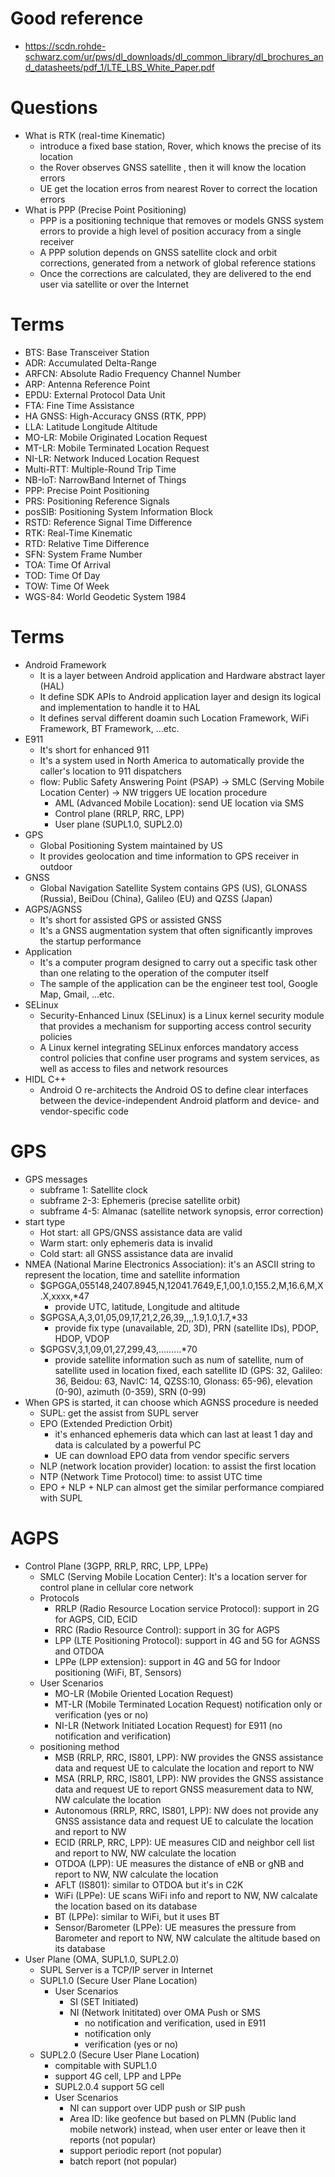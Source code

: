 # Good reference
- https://scdn.rohde-schwarz.com/ur/pws/dl_downloads/dl_common_library/dl_brochures_and_datasheets/pdf_1/LTE_LBS_White_Paper.pdf

# Questions
* What is RTK (real-time Kinematic)
  * introduce a fixed base station, Rover, which knows the precise of its location
  * the Rover observes GNSS satellite , then it will know the location errors
  * UE get the location erros from nearest Rover to correct the location errors
* What is PPP (Precise Point Positioning)
  * PPP is a positioning technique that removes or models GNSS system errors to provide a high level of position accuracy from a single receiver
  * A PPP solution depends on GNSS satellite clock and orbit corrections, generated from a network of global reference stations
  * Once the corrections are calculated, they are delivered to the end user via satellite or over the Internet

# Terms
* BTS: Base Transceiver Station
* ADR: Accumulated Delta-Range
* ARFCN: Absolute Radio Frequency Channel Number
* ARP: Antenna Reference Point
* EPDU: External Protocol Data Unit
* FTA: Fine Time Assistance
* HA GNSS: High-Accuracy GNSS (RTK, PPP)
* LLA: Latitude Longitude Altitude
* MO-LR: Mobile Originated Location Request
* MT-LR: Mobile Terminated Location Request
* NI-LR: Network Induced Location Request
* Multi-RTT: Multiple-Round Trip Time
* NB-IoT: NarrowBand Internet of Things
* PPP: Precise Point Positioning
* PRS: Positioning Reference Signals
* posSIB: Positioning System Information Block
* RSTD: Reference Signal Time Difference
* RTK: Real-Time Kinematic
* RTD: Relative Time Difference
* SFN: System Frame Number 
* TOA: Time Of Arrival
* TOD: Time Of Day
* TOW: Time Of Week
* WGS-84: World Geodetic System 1984

# Terms
- Android Framework
  - It is a layer between Android application and Hardware abstract layer (HAL)
  - It define SDK APIs to Android application layer and design its logical and implementation to handle it to HAL
  - It defines serval different doamin such Location Framework, WiFi Framework, BT Framework, ...etc.
- E911
  - It's short for enhanced 911
  - It's a system used in North America to automatically provide the caller's location to 911 dispatchers
  - flow: Public Safety Answering Point (PSAP) -> SMLC (Serving Mobile Location Center) -> NW triggers UE location procedure
    - AML (Advanced Mobile Location): send UE location via SMS
    - Control plane (RRLP, RRC, LPP)
    - User plane (SUPL1.0, SUPL2.0)
- GPS
  - Global Positioning System maintained by US
  - It provides geolocation and time information to GPS receiver in outdoor
- GNSS
  - Global Navigation Satellite System contains GPS (US), GLONASS (Russia), BeiDou (China), Galileo (EU) and QZSS (Japan)
- AGPS/AGNSS
  - It's short for assisted GPS or assisted GNSS
  - It's a GNSS augmentation system that often significantly improves the startup performance
- Application
  - It's a computer program designed to carry out a specific task other than one relating to the operation of the computer itself
  - The sample of the application can be the engineer test tool, Google Map, Gmail, ...etc.
- SELinux
  - Security-Enhanced Linux (SELinux) is a Linux kernel security module that provides a mechanism for supporting access control security policies
  - A Linux kernel integrating SELinux enforces mandatory access control policies that confine user programs and system services, as well as access to files and network resources
- HIDL C++
  - Android O re-architects the Android OS to define clear interfaces between the device-independent Android platform and device- and vendor-specific code


# GPS
- GPS messages
  - subframe 1: Satellite clock
  - subframe 2-3: Ephemeris (precise satellite orbit)
  - subframe 4-5: Almanac (satellite network synopsis, error correction)
- start type
  - Hot start: all GPS/GNSS assistance data are valid
  - Warm start: only ephemeris data is invalid
  - Cold start: all GNSS assistance data are invalid
- NMEA (National Marine Electronics Association): it's an ASCII string to represent the location, time and satellite information
  - $GPGGA,055148,2407.8945,N,12041.7649,E,1,00,1.0,155.2,M,16.6,M,X.X,xxxx,*47
    - provide UTC, latitude, Longitude and altitude 
  - $GPGSA,A,3,01,05,09,17,21,2,26,39,,,,1.9,1.0,1.7,*33
    - provide fix type (unavailable, 2D, 3D),  PRN (satellite IDs),  PDOP, HDOP, VDOP
  - $GPGSV,3,1,09,01,27,299,43,………*70
    - provide satellite information such as num of satellite, num of satellite used in location fixed, each satellite ID (GPS: 32, Galileo: 36, Beidou: 63, NavIC: 14, QZSS:10, Glonass: 65-96), elevation (0-90), azimuth (0-359), SRN (0-99)
- When GPS is started, it can choose which AGNSS procedure is needed
  - SUPL: get the assist from SUPL server
  - EPO (Extended Prediction Orbit)
    - it's enhanced ephemeris data which can last at least 1 day and data is calculated by a powerful PC
    - UE can download EPO data from vendor specific servers
  - NLP (network location provider) location: to assist the first location
  - NTP (Network Time Protocol) time: to assist UTC time
  - EPO + NLP + NLP can almost get the similar performance compiared with SUPL

# AGPS
- Control Plane (3GPP, RRLP, RRC, LPP, LPPe)
  - SMLC (Serving Mobile Location Center): It's a location server for control plane in cellular core network
  - Protocols
    - RRLP (Radio Resource Location service Protocol): support in 2G for AGPS, CID, ECID
    - RRC (Radio Resource Control): support in 3G for AGPS
    - LPP (LTE Positioning Protocol): support in 4G and 5G for AGNSS and OTDOA
    - LPPe (LPP extension): support in 4G and 5G for Indoor positioning (WiFi, BT, Sensors)
  - User Scenarios
    - MO-LR (Mobile Oriented Location Request)
    - MT-LR (Mobile Terminated Location Request) notification only or verification (yes or no)
    - NI-LR (Network Initiated Location Request) for E911 (no notification and verification)
  - positioning method
    - MSB (RRLP, RRC, IS801, LPP): NW provides the GNSS assistance data and request UE to calculate the location and report to NW
    - MSA (RRLP, RRC, IS801, LPP): NW provides the GNSS assistance data and request UE to report GNSS measurement data to NW, NW calculate the location
    - Autonomous (RRLP, RRC, IS801, LPP): NW does not provide any GNSS assistance data and request UE to calculate the location and report to NW
    - ECID (RRLP, RRC, LPP): UE measures CID and neighbor cell list and report to NW, NW calculate the location
    - OTDOA (LPP): UE measures the distance of eNB or gNB and report to NW, NW calculate the location
    - AFLT (IS801): similar to OTDOA but it's in C2K
    - WiFi (LPPe): UE scans WiFi info and report to NW, NW calcalate the location based on its database
    - BT (LPPe): similar to WiFi, but it uses BT
    - Sensor/Barometer (LPPe): UE measures the pressure from Barometer and report to NW, NW calculate the altitude based on its database
- User Plane (OMA, SUPL1.0, SUPL2.0)
  - SUPL Server is a TCP/IP server in Internet
  - SUPL1.0 (Secure User Plane Location)
    - User Scenarios
      - SI (SET Initiated)
      - NI (Network Inititated) over OMA Push or SMS
        - no notification and verification, used in E911
        - notification only
        - verification (yes or no)
  - SUPL2.0 (Secure User Plane Location)
    - compitable with SUPL1.0
    - support 4G cell, LPP and LPPe
    - SUPL2.0.4 support 5G cell
    - User Scenarios
      - NI can support over UDP push or SIP push
      - Area ID: like geofence but based on PLMN (Public land mobile network) instead, when user enter or leave then it reports (not popular)
      - support periodic report (not popular)
      - batch report (not popular)
    
